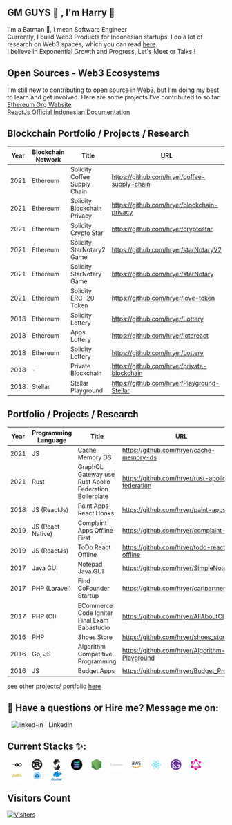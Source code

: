 ## GM GUYS 👋 , I'm Harry 🦊
I'm a Batman 🦇, I mean Software Engineer <br />
Currently, I build Web3 Products for Indonesian startups. I do a lot of research on Web3 spaces, which you can read [here](https://medium.com/hryer-dev). <br />
I believe in Exponential Growth and Progress, Let's Meet or Talks !<br />

## Open Sources - Web3 Ecosystems
I'm still new to contributing to open source in Web3, but I'm doing my best to learn and get involved. Here are some projects I've contributed to so far: <br />
[Ethereum Org Website](https://github.com/ethereum/ethereum-org-website) </br>
[ReactJs Official Indonesian Documentation](https://github.com/reactjs/id.react.dev)

## Blockchain Portfolio / Projects / Research
| Year       | Blockchain Network | Title                         | URL                                 |
|------------|----------------------|-------------------------------|-------------------------------------|
| 2021 | Ethereum               | Solidity Coffee Supply Chain | https://github.com/hryer/coffee-supply-chain
| 2021 | Ethereum               | Solidity Blockchain Privacy | https://github.com/hryer/blockchain-privacy
| 2021 | Ethereum               | Solidity Crypto Star | https://github.com/hryer/cryptostar
| 2021 | Ethereum               | Solidity StarNotary2 Game |https://github.com/hryer/starNotaryV2
| 2021 | Ethereum               |  Solidity StarNotary Game | https://github.com/hryer/starNotary
| 2021 | Ethereum               |  Solidity ERC-20 Token |https://github.com/hryer/love-token
| 2018 | Ethereum               |  Solidity Lottery | https://github.com/hryer/Lottery |
| 2018 | Ethereum               |  Apps Lottery | https://github.com/hryer/lotereact |
| 2018 | Ethereum               |  Solidity Lottery | https://github.com/hryer/Lottery |
| 2018 | -              |  Private Blockchain | https://github.com/hryer/private-blockchain |
| 2018 | Stellar               |  Stellar Playground | https://github.com/hryer/Playground-Stellar |

## Portfolio / Projects / Research
| Year       | Programming Language | Title                         | URL                                 |
|------------|----------------------|-------------------------------|-------------------------------------|
| 2021 | JS               |  Cache Memory DS | https://github.com/hryer/cache-memory-ds |
| 2021 | Rust               |  GraphQL Gateway use Rust Apollo Federation Boilerplate | https://github.com/hryer/rust-apollo-federation  |
| 2018 | JS (ReactJs)               |  Paint Apps React Hooks | https://github.com/hryer/paint-apps  |
| 2019 | JS (React Native)               |  Complaint Apps Offline First | https://github.com/hryer/complaint-app  |
| 2019 | JS (ReactJs)               |  ToDo React Offline | https://github.com/hryer/todo-react-offline  |
| 2017 | Java GUI               |  Notepad Java GUI | https://github.com/hryer/SimpleNotepad  |
| 2017 | PHP (Laravel)               |  Find CoFounder Startup  | https://github.com/hryer/caripartner  |
| 2017 | PHP (CI)               |  ECommerce Code Igniter Final Exam Babastudio  | https://github.com/hryer/AllAboutCI  |
| 2016 | PHP               |  Shoes Store  | https://github.com/hryer/shoes_store  |
| 2016 | Go, JS               |  Algorithm Competitive Programming  | https://github.com/hryer/Algorithm-Playground  |
| 2016 | JS               |  Budget Apps  | https://github.com/hryer/Budget_Projects  |

see other projects/ portfolio [here](https://github.com/hryer/hryer/blob/main/projects.md)

## 🤙 Have a questions or Hire me? Message me on:

[<img align="left" alt="linked-in | LinkedIn" src="https://img.shields.io/badge/LinkedIn-0077B5?style=for-the-badge&logo=linkedin&logoColor=white" style="margin:0 10px"/>][linkedin]

<br />

## Current Stacks ✨:
<img align="left" alt="golang" width="26px" src="https://raw.githubusercontent.com/github/explore/80688e429a7d4ef2fca1e82350fe8e3517d3494d/topics/go/go.png" style="margin:0 10px"/>
<img align="left" alt="rust" width="26px" src="https://raw.githubusercontent.com/github/explore/80688e429a7d4ef2fca1e82350fe8e3517d3494d/topics/rust/rust.png" style="margin:0 10px"/>
<img align="left" alt="solidity" width="26px" src="https://raw.githubusercontent.com/github/explore/ba9de12f88fd08825c51928e91f1678cb5c94b26/topics/solidity/solidity.png" style="margin:0 10px"/>
<img align="left" alt="solidity" width="26px" src="https://raw.githubusercontent.com/github/explore/14191328e15689ba52d5c10e18b43417bf79b2ef/topics/solana/solana.png" style="margin:0 10px"/>
<img align="left" alt="Node.js" width="26px" src="https://raw.githubusercontent.com/github/explore/80688e429a7d4ef2fca1e82350fe8e3517d3494d/topics/nodejs/nodejs.png" style="margin:0 10px"/>
<img align="left" alt="Express.js" width="26px" src="https://raw.githubusercontent.com/github/explore/80688e429a7d4ef2fca1e82350fe8e3517d3494d/topics/express/express.png" style="margin:0 10px"/>
<img align="left" alt="aws" width="26px" src="https://raw.githubusercontent.com/github/explore/fbceb94436312b6dacde68d122a5b9c7d11f9524/topics/aws/aws.png" style="margin:0 10px"/>
<img align="left" alt="React" width="26px" src="https://raw.githubusercontent.com/github/explore/80688e429a7d4ef2fca1e82350fe8e3517d3494d/topics/react/react.png" style="margin:0 10px"/>
<img align="left" alt="Gatsby" width="26px" src="https://raw.githubusercontent.com/github/explore/e94815998e4e0713912fed477a1f346ec04c3da2/topics/gatsby/gatsby.png" style="margin:0 10px"/>
<img align="left" alt="GraphQL" width="26px" src="https://raw.githubusercontent.com/github/explore/80688e429a7d4ef2fca1e82350fe8e3517d3494d/topics/graphql/graphql.png" style="margin:0 10px"/>
<img align="left" alt="babeljs" width="26px" src="https://raw.githubusercontent.com/github/explore/cb39e2385dfcec8a661d01bfacff6b1e33bbaa9d/topics/babel/babel.png" style="margin:0 10px"/>
<img align="left" alt="webpack" width="26px" src="https://raw.githubusercontent.com/github/explore/80688e429a7d4ef2fca1e82350fe8e3517d3494d/topics/webpack/webpack.png" style="margin:0 10px"/>
<img align="left" alt="docker" width="26px" src="https://raw.githubusercontent.com/github/explore/80688e429a7d4ef2fca1e82350fe8e3517d3494d/topics/docker/docker.png" style="margin:0 10px"/>



<br />

[linkedin]: https://www.linkedin.com/in/hryer/
<br />

## Visitors Count <br />
[![Visitors](https://api.visitorbadge.io/api/visitors?path=https%3A%2F%2Fgithub.com%2Fhryer%2Fhryer&countColor=%23ba68c8&style=plastic&labelStyle=upper)](https://visitorbadge.io/status?path=https%3A%2F%2Fgithub.com%2Fhryer%2Fhryer)




